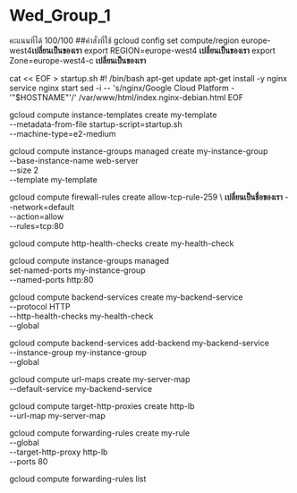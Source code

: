 # Wed_Group_1
คะแนนที่ได้ 100/100
##คำสั่งที่ใช้
gcloud config set compute/region europe-west4**เปลี่ยนเป็นของเรา**
export REGION=europe-west4  **เปลี่ยนเป็นของเรา**
export Zone=europe-west4-c    **เปลี่ยนเป็นของเรา**

cat << EOF > startup.sh
#! /bin/bash
apt-get update
apt-get install -y nginx
service nginx start
sed -i -- 's/nginx/Google Cloud Platform - '"\$HOSTNAME"'/' /var/www/html/index.nginx-debian.html
EOF

gcloud compute instance-templates create my-template \
        --metadata-from-file startup-script=startup.sh \
        --machine-type=e2-medium


gcloud compute instance-groups managed create my-instance-group \
        --base-instance-name web-server \
        --size 2 \
        --template my-template


gcloud compute firewall-rules create allow-tcp-rule-259 \  **เปลี่ยนเป็นชื่อของเรา**
  --network=default \
  --action=allow \
  --rules=tcp:80


gcloud compute http-health-checks create my-health-check


gcloud compute instance-groups managed \
        set-named-ports my-instance-group \
        --named-ports http:80 

gcloud compute backend-services create my-backend-service \
        --protocol HTTP \
        --http-health-checks my-health-check \
        --global


gcloud compute backend-services add-backend my-backend-service \
        --instance-group my-instance-group \
        --global

gcloud compute url-maps create my-server-map \
        --default-service my-backend-service

gcloud compute target-http-proxies create http-lb \
        --url-map my-server-map

gcloud compute forwarding-rules create my-rule \
      --global \
      --target-http-proxy http-lb \
      --ports 80

gcloud compute forwarding-rules list
